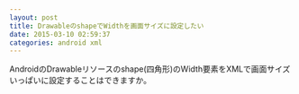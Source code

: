 ```yaml
---
layout: post
title: DrawableのshapeでWidthを画面サイズに設定したい
date: 2015-03-10 02:59:37
categories: android xml
---
```

<!-- {% raw %} -->
<p>AndroidのDrawableリソースのshape(四角形)のWidth要素をXMLで画面サイズいっぱいに設定することはできますか｡  </p>
<!-- {% endraw %} -->

